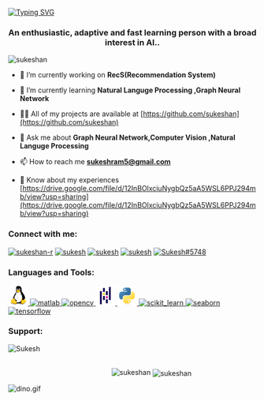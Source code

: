 [![Typing SVG](https://readme-typing-svg.herokuapp.com?size=30&duration=5001&color=FF3754&background=15151500&width=449&height=70&lines=Hey+there+!+I'm+Sukesh+%F0%9F%A4%97)](https://git.io/typing-svg)

<h3 align="center">An enthusiastic, adaptive and fast learning person with a broad interest in AI..</h3>

<p align="left"> <img src="https://komarev.com/ghpvc/?username=sukeshan&label=Profile%20views&color=0e75b6&style=flat" alt="sukeshan" /> </p>

- 🔭 I’m currently working on **RecS(Recommendation System)**

- 🌱 I’m currently learning **Natural Languge Processing ,Graph Neural Network**

- 👨‍💻 All of my projects are available at [https://github.com/sukeshan](https://github.com/sukeshan)

- 💬 Ask me about **Graph Neural Network,Computer Vision ,Natural Languge Processing**

- 📫 How to reach me **sukeshram5@gmail.com**

- 📄 Know about my experiences [https://drive.google.com/file/d/12InBOlxciuNygbQz5aA5WSL6PPJ294mb/view?usp=sharing](https://drive.google.com/file/d/12InBOlxciuNygbQz5aA5WSL6PPJ294mb/view?usp=sharing)

<h3 align="left">Connect with me:</h3>
<p align="left">
<a href="https://linkedin.com/in/sukeshan-r" target="blank"><img align="center" src="https://raw.githubusercontent.com/rahuldkjain/github-profile-readme-generator/master/src/images/icons/Social/linked-in-alt.svg" alt="sukeshan-r" height="30" width="40" /></a>
<a href="https://kaggle.com/sukesh" target="blank"><img align="center" src="https://raw.githubusercontent.com/rahuldkjain/github-profile-readme-generator/master/src/images/icons/Social/kaggle.svg" alt="sukesh" height="30" width="40" /></a>
<a href="https://fb.com/sukesh" target="blank"><img align="center" src="https://raw.githubusercontent.com/rahuldkjain/github-profile-readme-generator/master/src/images/icons/Social/facebook.svg" alt="sukesh" height="30" width="40" /></a>
<a href="https://www.hackerrank.com/sukesh" target="blank"><img align="center" src="https://raw.githubusercontent.com/rahuldkjain/github-profile-readme-generator/master/src/images/icons/Social/hackerrank.svg" alt="sukesh" height="30" width="40" /></a>
<a href="https://discord.gg/Sukesh#5748" target="blank"><img align="center" src="https://raw.githubusercontent.com/rahuldkjain/github-profile-readme-generator/master/src/images/icons/Social/discord.svg" alt="Sukesh#5748" height="30" width="40" /></a>
</p>

<h3 align="left">Languages and Tools:</h3>
<p align="left"> <a href="https://www.linux.org/" target="_blank" rel="noreferrer"> <img src="https://raw.githubusercontent.com/devicons/devicon/master/icons/linux/linux-original.svg" alt="linux" width="40" height="40"/> </a> <a href="https://www.mathworks.com/" target="_blank" rel="noreferrer"> <img src="https://upload.wikimedia.org/wikipedia/commons/2/21/Matlab_Logo.png" alt="matlab" width="40" height="40"/> </a> <a href="https://opencv.org/" target="_blank" rel="noreferrer"> <img src="https://www.vectorlogo.zone/logos/opencv/opencv-icon.svg" alt="opencv" width="40" height="40"/> </a> <a href="https://pandas.pydata.org/" target="_blank" rel="noreferrer"> <img src="https://raw.githubusercontent.com/devicons/devicon/2ae2a900d2f041da66e950e4d48052658d850630/icons/pandas/pandas-original.svg" alt="pandas" width="40" height="40"/> </a> <a href="https://www.python.org" target="_blank" rel="noreferrer"> <img src="https://raw.githubusercontent.com/devicons/devicon/master/icons/python/python-original.svg" alt="python" width="40" height="40"/> </a> <a href="https://scikit-learn.org/" target="_blank" rel="noreferrer"> <img src="https://upload.wikimedia.org/wikipedia/commons/0/05/Scikit_learn_logo_small.svg" alt="scikit_learn" width="40" height="40"/> </a> <a href="https://seaborn.pydata.org/" target="_blank" rel="noreferrer"> <img src="https://seaborn.pydata.org/_images/logo-mark-lightbg.svg" alt="seaborn" width="40" height="40"/> </a> <a href="https://www.tensorflow.org" target="_blank" rel="noreferrer"> <img src="https://www.vectorlogo.zone/logos/tensorflow/tensorflow-icon.svg" alt="tensorflow" width="40" height="40"/> </a> </p>


<h3 align="left">Support:</h3>
<p><a href="https://www.buymeacoffee.com/Sukesh"> <img align="left" src="https://cdn.buymeacoffee.com/buttons/v2/default-yellow.png" height="50" width="210" alt="Sukesh" /></a></p><br><br>


<p><img align="left" src="https://github-readme-stats.vercel.app/api/top-langs?username=sukeshan&show_icons=true&locale=en&layout=compact" alt="sukeshan" /></p>

<p>&nbsp;<img align="center" src="https://github-readme-stats.vercel.app/api?username=sukeshan&show_icons=true&locale=en" alt="sukeshan" /></p>

<img data-target="animated-image.replacedImage" alt="dino.gif" class="AnimatedImagePlayer-animatedImage" src="https://github.com/saadeghi/saadeghi/raw/master/dino.gif" style="display: block; opacity: 1;">

